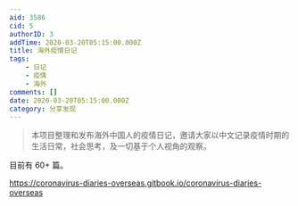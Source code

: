 ```yaml
---
aid: 3586
cid: 5
authorID: 3
addTime: 2020-03-20T05:15:00.000Z
title: 海外疫情日记
tags:
    - 日记
    - 疫情
    - 海外
comments: []
date: 2020-03-20T05:15:00.000Z
category: 分享发现
---
```


> 本项目整理和发布海外中国人的疫情日记，邀请大家以中文记录疫情时期的生活日常，社会思考，及一切基于个人视角的观察。

目前有 60+ 篇。

https://coronavirus-diaries-overseas.gitbook.io/coronavirus-diaries-overseas
